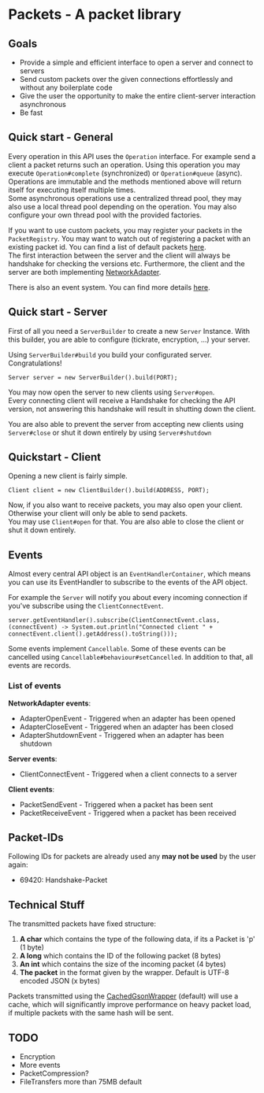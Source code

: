 # Packets - A packet library

## Goals

- Provide a simple and efficient interface to open a server and connect to servers
- Send custom packets over the given connections effortlessly and without any boilerplate code
- Give the user the opportunity to make the entire client-server interaction asynchronous
- Be fast

## Quick start - General
Every operation in this API uses the <code>Operation</code> interface.
For example send a client a packet returns such an operation.
Using this operation you may execute <code>Operation#complete</code> (synchronized) or <code>Operation#queue</code> (async).
Operations are immutable and the methods mentioned above will return itself for executing itself multiple times.
<br>Some asynchronous operations use a centralized thread pool, they may also use a local thread pool depending on the operation.
You may also configure your own thread pool with the provided factories.


If you want to use custom packets, you may register your packets in the <code>PacketRegistry</code>.
You may want to watch out of registering a packet with an existing packet id. You can find a list of default packets <a href='#Packet-IDs'>here</a>.<br>
The first interaction between the server and the client will always be handshake for checking the versions etc.
Furthermore, the client and the server are both implementing [NetworkAdapter](https://github.com/GrandLamas/packets/blob/master/src/main/java/de/lama/packets/NetworkAdapter.java).

There is also an event system. You can find more details <a href='#Events'>here</a>.

## Quick start - Server
First of all you need a <code>ServerBuilder</code> to create a new <code>Server</code> Instance.
With this builder, you are able to configure (tickrate, encryption, ...) your server.<br>

Using <code>ServerBuilder#build</code> you build your configurated server. Congratulations!<br>
```
Server server = new ServerBuilder().build(PORT);
```

You may now open the server to new clients using <code>Server#open</code>.<br>
Every connecting client will receive a Handshake for checking the API version, not answering this handshake will result in shutting down the client.

You are also able to prevent the server from accepting new clients using <code>Server#close</code> or shut it down entirely by using <code>Server#shutdown</code>

## Quickstart - Client
Opening a new client is fairly simple.<br>
```
Client client = new ClientBuilder().build(ADDRESS, PORT);
```

Now, if you also want to receive packets, you may also open your client. Otherwise your client will only be able to send packets.<br>
You may use <code>Client#open</code> for that. You are also able to close the client or shut it down entirely.

## Events
Almost every central API object is an <code>EventHandlerContainer</code>, which means you can use its EventHandler to subscribe to the events of the API object.

For example the <code>Server</code> will notify you about every incoming connection if you've subscribe using the <code>ClientConnectEvent</code>.<br>
```
server.getEventHandler().subscribe(ClientConnectEvent.class, (connectEvent) -> System.out.println("Connected client " + connectEvent.client().getAddress().toString()));
```
Some events implement <code>Cancellable</code>. Some of these events can be cancelled using <code>Cancellable#behaviour#setCancelled</code>.
In addition to that, all events are records.

### List of events
**NetworkAdapter events**:<br>

* AdapterOpenEvent - Triggered when an adapter has been opened
* AdapterCloseEvent - Triggered when an adapter has been closed
* AdapterShutdownEvent - Triggered when an adapter has been shutdown


**Server events**:<br>

* ClientConnectEvent - Triggered when a client connects to a server

**Client events**:<br>

* PacketSendEvent - Triggered when a packet has been sent
* PacketReceiveEvent - Triggered when a packet has been received

## Packet-IDs
Following IDs for packets are already used any **may not be used** by the user again:<br>

* 69420: Handshake-Packet

## Technical Stuff
The transmitted packets have fixed structure:
1. **A char** which contains the type of the following data, if its a Packet is 'p' (1 byte)
2. **A long** which contains the ID of the following packet (8 bytes)
3. **An int** which contains the size of the incoming packet (4 bytes)
4. **The packet** in the format given by the wrapper. Default is UTF-8 encoded JSON (x bytes)

Packets transmitted using the <a href='https://github.com/GrandLamas/packets/blob/master/src/main/java/de/lama/packets/wrapper/CachedGsonWrapper.java'>
CachedGsonWrapper</a> (default) will use a cache, which will significantly improve performance on heavy packet load, if multiple packets with the same hash will be sent.

## TODO
- Encryption
- More events
- PacketCompression?
- FileTransfers more than 75MB default
